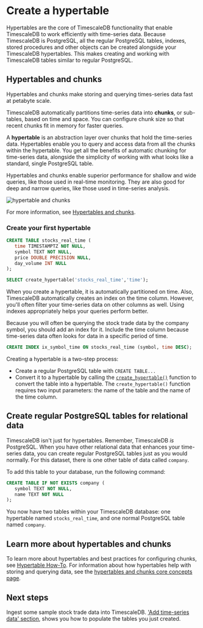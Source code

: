 # Create a hypertable
Hypertables are the core of TimescaleDB functionality that enable TimescaleDB to 
work efficiently with time-series data. Because TimescaleDB 
is PostgreSQL, all the regular PostgreSQL tables, indexes, stored procedures and other objects can be created
alongside your TimescaleDB hypertables. This makes creating and working with TimescaleDB 
tables similar to regular PostgreSQL. 

## Hypertables and chunks
Hypertables and chunks make storing and querying times-series data fast at petabyte 
scale. 

TimescaleDB automatically partitions time-series data into **chunks**, or sub-tables, 
based on time and space. You can configure chunk size so that recent chunks fit in memory 
for faster queries. 

A **hypertable** is an abstraction layer over chunks that hold the time-series data.
Hypertables enable you to query and access data from all the chunks within the hypertable.
You get all the benefits of automatic chunking for time-series data, alongside the simplicity
of working with what looks like a standard, single PostgreSQL table.

Hypertables and chunks enable superior performance for shallow and wide queries,
like those used in real-time monitoring. They are also good for deep and narrow
queries, like those used in time-series analysis.

<img class="main-content__illustration" 
src="https://s3.amazonaws.com/assets.timescale.com/docs/images/getting-started/hypertables-chunks.png" 
alt="hypertable and chunks"/>

For more information, see [ Hypertables and chunks](/timescaledb/latest/overview/core-concepts/hypertables-and-chunks/).


### Create your first hypertable

```sql
CREATE TABLE stocks_real_time (
   time TIMESTAMPTZ NOT NULL,
   symbol TEXT NOT NULL,
   price DOUBLE PRECISION NULL,
   day_volume INT NULL
);

SELECT create_hypertable('stocks_real_time','time');
```

When you create a hypertable, it is automatically partitioned on time. Also, TimescaleDB automatically creates an 
index on the time column. However, you'll often filter your time-series data on other 
columns as well. Using indexes appropriately helps your queries perform better.

Because you will often be querying the stock trade data by the company symbol, you should add 
an index for it. Include the time column because time-series data often looks for 
data in a specific period of time.

```sql
CREATE INDEX ix_symbol_time ON stocks_real_time (symbol, time DESC);
```

Creating a hypertable is a two-step process:
- Create a regular PostgreSQL table with `CREATE TABLE...`
- Convert it to a hypertable by calling the [`create_hypertable()`][create-hypertable] function to convert 
the table into a hypertable. The `create_hypertable()` function requires two 
input parameters: the name of the table and the name of the time column.

## Create regular PostgreSQL tables for relational data
TimescaleDB isn't just for hypertables. Remember, TimescaleDB *is* PostgreSQL. When 
you have other relational data that enhances your time-series data, you can create 
regular PostgreSQL tables just as you would normally. For this dataset, there is one 
other table of data called `company`. 

To add this table to your database, run the following command:

```sql
CREATE TABLE IF NOT EXISTS company (
   symbol TEXT NOT NULL,
   name TEXT NOT NULL
);
```

You now have two tables within your TimescaleDB database: one hypertable named `stocks_real_time`, and one normal PostgreSQL table named `company`. 

## Learn more about hypertables and chunks
To learn more about hypertables and best practices for configuring chunks, see 
[Hypertable How-To](/how-to-guides/hypertables). For information about how hypertables 
help with storing and querying data, see the [hypertables and chunks core concepts page][core-concepts-hypertables].

## Next steps
Ingest some sample stock trade data into TimescaleDB. ['Add time-series data' section][add-data], 
shows you how to populate the tables you just created. 

[add-data]: /getting-started/add-data/
[core-concepts-hypertables]: /overview/core-concepts/hypertables-and-chunks/
[create-hypertable]: /api/:currentVersion:/hypertable/create_hypertable
